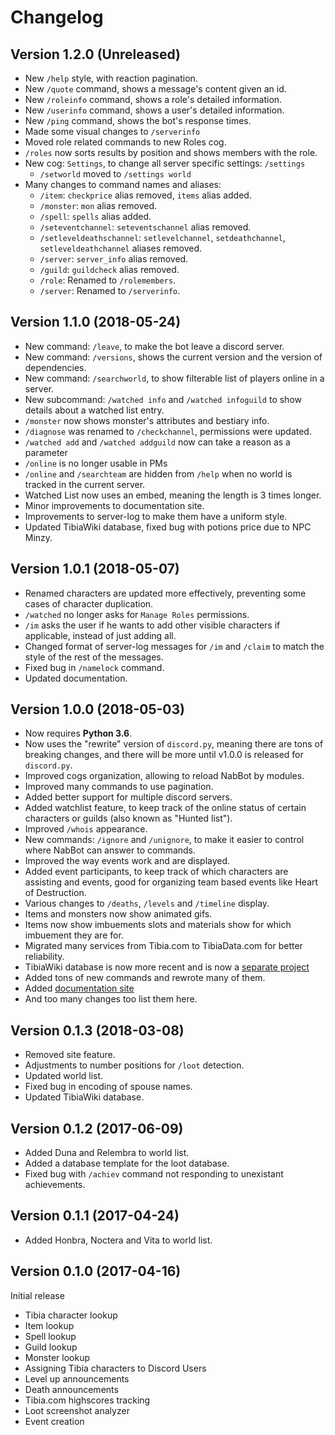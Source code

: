 # Changelog

## Version 1.2.0 (Unreleased)
- New `/help` style, with reaction pagination.
- New `/quote` command, shows a message's content given an id.
- New `/roleinfo` command, shows a role's detailed information.
- New `/userinfo` command, shows a user's detailed information.
- New `/ping` command, shows the bot's response times.
- Made some visual changes to `/serverinfo`
- Moved role related commands to new Roles cog.
- `/roles` now sorts results by position and shows members with the role.
- New cog: `Settings`, to change all server specific settings: `/settings`
    - `/setworld` moved to `/settings world`
- Many changes to command names and aliases:
    - `/item`: `checkprice` alias removed, `items` alias added.
    - `/monster`: `mon` alias removed.
    - `/spell`: `spells` alias added.
    - `/seteventchannel`: `seteventschannel` alias removed.
    - `/setleveldeathschannel`: `setlevelchannel`, `setdeathchannel`, `setleveldeathchannel` aliases removed.
    - `/server`: `server_info` alias removed.
    - `/guild`: `guildcheck` alias removed.
    - `/role`: Renamed to `/rolemembers`.
    - `/server`: Renamed to `/serverinfo`.

## Version 1.1.0 (2018-05-24)
- New command: `/leave`, to make the bot leave a discord server.
- New command: `/versions`, shows the current version and the version of dependencies.
- New command: `/searchworld`, to show filterable list of players online in a server.
- New subcommand: `/watched info` and `/watched infoguild` to show details about a watched list entry.
- `/monster` now shows monster's attributes and bestiary info.
- `/diagnose` was renamed to `/checkchannel`, permissions were updated.
- `/watched add` and `/watched addguild` now can take a reason as a parameter
- `/online` is no longer usable in PMs
- `/online` and `/searchteam` are hidden from `/help` when no world is tracked in the current server.
- Watched List now uses an embed, meaning the length is 3 times longer.
- Minor improvements to documentation site.
- Improvements to server-log to make them have a uniform style.
- Updated TibiaWiki database, fixed bug with potions price due to NPC Minzy.

## Version 1.0.1 (2018-05-07)
- Renamed characters are updated more effectively, preventing some cases of character duplication.
- `/watched` no longer asks for `Manage Roles` permissions.
- `/im` asks the user if he wants to add other visible characters if applicable, instead of just adding all.
- Changed format of server-log messages for `/im` and `/claim` to match the style of the rest of the messages.
- Fixed bug in `/namelock` command.
- Updated documentation.


## Version 1.0.0 (2018-05-03)
- Now requires **Python 3.6**.
- Now uses the "rewrite" version of `discord.py`, meaning there are tons of breaking changes, and there will be more until v1.0.0 is released for `discord.py`.
- Improved cogs organization, allowing to reload NabBot by modules.
- Improved many commands to use pagination.
- Added better support for multiple discord servers.
- Added watchlist feature, to keep track of the online status of certain characters or guilds (also known as "Hunted list").
- Improved `/whois` appearance.
- New commands: `/ignore` and `/unignore`, to make it easier to control where NabBot can answer to commands.
- Improved the way events work and are displayed.
- Added event participants, to keep track of which characters are assisting and events, good for organizing team based events like Heart of Destruction.
- Various changes to `/deaths`, `/levels` and `/timeline` display.
- Items and monsters now show animated gifs.
- Items now show imbuements slots and materials show for which imbuement they are for.
- Migrated many services from Tibia.com to TibiaData.com for better reliability.
- TibiaWiki database is now more recent and is now a [separate project](https://github.com/Galarzaa90/tibiawiki-sql)
- Added tons of new commands and rewrote many of them.
- Added [documentation site](https://galarzaa90.github.io/NabBot/)
- And too many changes too list them here.

## Version 0.1.3 (2018-03-08)
- Removed site feature.
- Adjustments to number positions for `/loot` detection.
- Updated world list.
- Fixed bug in encoding of spouse names.
- Updated TibiaWiki database.

## Version 0.1.2 (2017-06-09)
- Added Duna and Relembra to world list.
- Added a database template for the loot database.
- Fixed bug with `/achiev` command not responding to unexistant achievements.

## Version 0.1.1 (2017-04-24)
- Added Honbra, Noctera and Vita to world list.

## Version 0.1.0 (2017-04-16)
Initial release

- Tibia character lookup
- Item lookup
- Spell lookup
- Guild lookup
- Monster lookup
- Assigning Tibia characters to Discord Users
- Level up announcements
- Death announcements
- Tibia.com highscores tracking
- Loot screenshot analyzer
- Event creation


